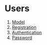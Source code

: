 # Users

1. [Model](model.md)
2. [Registration](registration.md)
3. [Authentication](authentication.md)
4. [Password](password.md)
